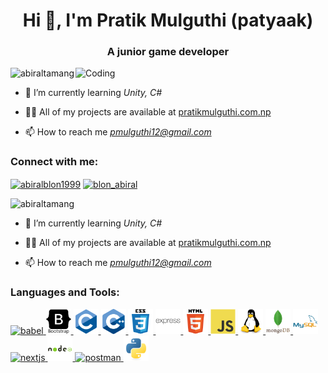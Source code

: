 <h1 align="center">Hi 👋, I'm Pratik Mulguthi (patyaak)</h1>
<h3 align="center">A junior game developer</h3>
<img align="right" alt="Coding" width="400" src="https://media4.giphy.com/media/bAQH7WXKqtIBrPs7sR/giphy.gif?cid=ecf05e47ugnsqrxx30xf4ajm88bbe3g71n998k49bvhxv4md&rid=giphy.gif&ct=g">


<p align="left"> <img src="https://komarev.com/ghpvc/?username=abiraltamang&label=Profile%20views&color=0e75b6&style=flat" alt="abiraltamang" /> </p>

- 🌱 I’m currently learning *Unity, C#*

- 👨‍💻 All of my projects are available at [pratikmulguthi.com.np](pratikmulguthi.com.np)



- 📫 How to reach me *pmulguthi12@gmail.com*





<h3 align="left">Connect with me:</h3>
<p align="left">

<a href="https://www.facebook.com/pratik.mulguthi/" target="blank"><img align="center" src="https://raw.githubusercontent.com/rahuldkjain/github-profile-readme-generator/master/src/images/icons/Social/facebook.svg" alt="abiralblon1999" height="30" width="40" /></a>
<a href="https://www.instagram.com/pra__tek/" target="blank"><img align="center" src="https://raw.githubusercontent.com/rahuldkjain/github-profile-readme-generator/master/src/images/icons/Social/instagram.svg" alt="blon_abiral" height="30" width="40" /></a>

</p>















<p align="left"> <img src="https://komarev.com/ghpvc/?username=abiraltamang&label=Profile%20views&color=0e75b6&style=flat" alt="abiraltamang" /> </p>

- 🌱 I’m currently learning *Unity, C#*

- 👨‍💻 All of my projects are available at [pratikmulguthi.com.np](pratikmulguthi.com.np)



- 📫 How to reach me *pmulguthi12@gmail.com*



















<h3 align="left">Languages and Tools:</h3>
<p align="left"> <a href="https://unity.com/" target="_blank" rel="noreferrer"> <img src="https://e7.pngegg.com/pngimages/978/350/png-clipart-unity-3d-computer-graphics-video-games-augmented-reality-game-engine-unity-logo-game-angle.png" alt="babel" width="40" height="40"/> </a> <a href="https://getbootstrap.com" target="_blank" rel="noreferrer"> <img src="https://raw.githubusercontent.com/devicons/devicon/master/icons/bootstrap/bootstrap-plain-wordmark.svg" alt="bootstrap" width="40" height="40"/> </a> <a href="https://www.cprogramming.com/" target="_blank" rel="noreferrer"> <img src="https://raw.githubusercontent.com/devicons/devicon/master/icons/c/c-original.svg" alt="c" width="40" height="40"/> </a> <a href="https://www.w3schools.com/cpp/" target="_blank" rel="noreferrer"> <img src="https://raw.githubusercontent.com/devicons/devicon/master/icons/cplusplus/cplusplus-original.svg" alt="cplusplus" width="40" height="40"/> </a> <a href="https://www.w3schools.com/css/" target="_blank" rel="noreferrer"> <img src="https://raw.githubusercontent.com/devicons/devicon/master/icons/css3/css3-original-wordmark.svg" alt="css3" width="40" height="40"/> </a> <a href="https://expressjs.com" target="_blank" rel="noreferrer"> <img src="https://raw.githubusercontent.com/devicons/devicon/master/icons/express/express-original-wordmark.svg" alt="express" width="40" height="40"/> </a>  <a href="https://www.w3.org/html/" target="_blank" rel="noreferrer"> <img src="https://raw.githubusercontent.com/devicons/devicon/master/icons/html5/html5-original-wordmark.svg" alt="html5" width="40" height="40"/> </a> <a href="https://developer.mozilla.org/en-US/docs/Web/JavaScript" target="_blank" rel="noreferrer"> <img src="https://raw.githubusercontent.com/devicons/devicon/master/icons/javascript/javascript-original.svg" alt="javascript" width="40" height="40"/> </a> <a href="https://www.linux.org/" target="_blank" rel="noreferrer"> <img src="https://raw.githubusercontent.com/devicons/devicon/master/icons/linux/linux-original.svg" alt="linux" width="40" height="40"/> </a> <a href="https://www.mongodb.com/" target="_blank" rel="noreferrer"> <img src="https://raw.githubusercontent.com/devicons/devicon/master/icons/mongodb/mongodb-original-wordmark.svg" alt="mongodb" width="40" height="40"/> </a> <a href="https://www.mysql.com/" target="_blank" rel="noreferrer"> <img src="https://raw.githubusercontent.com/devicons/devicon/master/icons/mysql/mysql-original-wordmark.svg" alt="mysql" width="40" height="40"/> </a> <a href="https://nextjs.org/" target="_blank" rel="noreferrer"> <img src="https://cdn.worldvectorlogo.com/logos/nextjs-2.svg" alt="nextjs" width="40" height="40"/> </a> <a href="https://nodejs.org" target="_blank" rel="noreferrer"> <img src="https://raw.githubusercontent.com/devicons/devicon/master/icons/nodejs/nodejs-original-wordmark.svg" alt="nodejs" width="40" height="40"/> </a> <a href="https://postman.com" target="_blank" rel="noreferrer"> <img src="https://www.vectorlogo.zone/logos/getpostman/getpostman-icon.svg" alt="postman" width="40" height="40"/> </a> <a href="https://www.python.org" target="_blank" rel="noreferrer"> <img src="https://raw.githubusercontent.com/devicons/devicon/master/icons/python/python-original.svg" alt="python" width="40" height="40"/> </a> <a href="https://reactjs.org/" target="_blank" rel="noreferrer"> 
